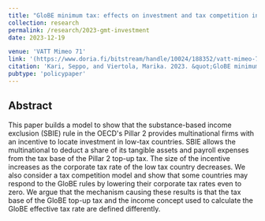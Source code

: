 ```yaml
---
title: "GloBE minimum tax: effects on investment and tax competition in low-tax countries"
collection: research
permalink: /research/2023-gmt-investment
date: 2023-12-19

venue: 'VATT Mimeo 71'
link: '(https://www.doria.fi/bitstream/handle/10024/188352/vatt-mimeo-71-globe-minimum-tax--effects-on-investment-and-tax-competition-in-low-tax-countries.pdf)'
citation: 'Kari, Seppo, and Viertola, Marika. 2023. &quot;GloBE minimum tax: effects on investment and tax competition in low-tax countries.&quot; <i>VATT Mimeo 71</i>.'
pubtype: 'policypaper'
---
```


## Abstract
This paper builds a model to show that the substance-based income exclusion (SBIE) rule in the OECD's Pillar 2 provides multinational firms with an incentive to locate investment in low-tax countries. SBIE allows the multinational to deduct a share of its tangible assets and payroll expenses from the tax base of the Pillar 2 top-up tax. The size of the incentive increases as the corporate tax rate of the low tax country decreases. We also consider a tax competition model and show that some countries may respond to the GloBE rules by lowering their corporate tax rates even to zero. We argue that the mechanism causing these results is that the tax base of the GloBE top-up tax and the income concept used to calculate the GloBE effective tax rate are defined differently.
